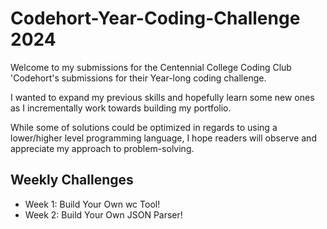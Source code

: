 
# Codehort-Year-Coding-Challenge 2024


Welcome to my submissions for the Centennial College Coding Club 'Codehort's submissions for their Year-long coding challenge.

I wanted to expand my previous skills and hopefully learn some new ones as I incrementally work towards building my portfolio.

While some of solutions could be optimized in regards to using a lower/higher level programming language, I hope readers will observe and appreciate my approach to problem-solving. 






## Weekly Challenges

- Week 1: Build Your Own wc Tool!
- Week 2: Build Your Own JSON Parser!


